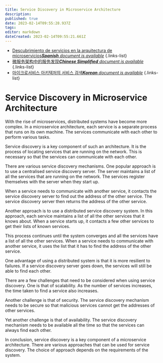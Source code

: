 ```yaml
---
title: Service Discovery in Microservice Architecture
description: 
published: true
date: 2023-02-14T09:55:28.937Z
tags: 
editor: markdown
dateCreated: 2023-02-14T09:55:21.661Z
---
```


- [Descubrimiento de servicios en la arquitectura de microservicios***Spanish** document is available*](/es/Knowledge-base/Backend/service-discovery-in-microservice-architecture)
{.links-list}
- [微服务架构中的服务发现***Chinese Simplified** document is available*](/zh/Knowledge-base/Backend/service-discovery-in-microservice-architecture)
{.links-list}
- [마이크로서비스 아키텍처의 서비스 검색***Korean** document is available*](/ko/Knowledge-base/Backend/service-discovery-in-microservice-architecture)
{.links-list}


# Service Discovery in Microservice Architecture

With the rise of microservices, distributed systems have become more complex. In a microservice architecture, each service is a separate process that runs on its own machine. The services communicate with each other to perform various tasks.

Service discovery is a key component of such an architecture. It is the process of locating services that are running on the network. This is necessary so that the services can communicate with each other.

There are various service discovery mechanisms. One popular approach is to use a centralised service discovery server. The server maintains a list of all the services that are running on the network. The services register themselves with the server when they start up.

When a service needs to communicate with another service, it contacts the service discovery server to find out the address of the other service. The service discovery server then returns the address of the other service.

Another approach is to use a distributed service discovery system. In this approach, each service maintains a list of all the other services that it knows about. When a service starts up, it contacts a few other services to get their lists of known services.

This process continues until the system converges and all the services have a list of all the other services. When a service needs to communicate with another service, it uses the list that it has to find the address of the other service.

One advantage of using a distributed system is that it is more resilient to failures. If a service discovery server goes down, the services will still be able to find each other.

There are a few challenges that need to be considered when using service discovery. One is that of scalability. As the number of services increases, the time taken to find a service also increases.

Another challenge is that of security. The service discovery mechanism needs to be secure so that malicious services cannot get the addresses of other services.

Yet another challenge is that of availability. The service discovery mechanism needs to be available all the time so that the services can always find each other.

In conclusion, service discovery is a key component of a microservice architecture. There are various approaches that can be used for service discovery. The choice of approach depends on the requirements of the system.